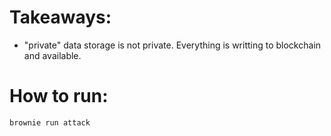 # Takeaways:

- "private" data storage is not private. Everything is writting to blockchain and available.

# How to run:

```bash
brownie run attack
```
